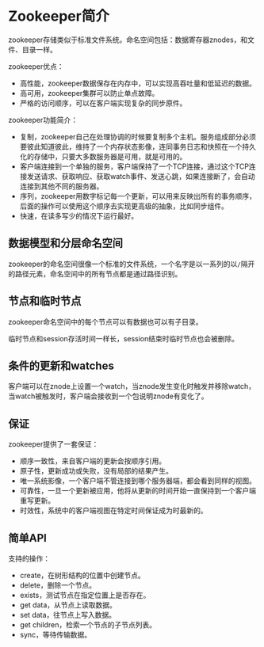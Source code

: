 # Zookeeper简介

zookeeper存储类似于标准文件系统。命名空间包括：数据寄存器znodes，和文件、目录一样。

zookeeper优点：

- 高性能，zookeeper数据保存在内存中，可以实现高吞吐量和低延迟的数据。
- 高可用，zookeeper集群可以防止单点故障。
- 严格的访问顺序，可以在客户端实现复杂的同步原件。

zookeeper功能简介：

- 复制，zookeeper自己在处理协调的时候要复制多个主机。服务组成部分必须要彼此知道彼此，维持了一个内存状态影像，连同事务日志和快照在一个持久化的存储中，只要大多数服务器是可用，就是可用的。
- 客户端连接到一个单独的服务，客户端保持了一个TCP连接，通过这个TCP连接发送请求、获取响应、获取watch事件、发送心跳，如果连接断了，会自动连接到其他不同的服务器。
- 序列，zookeeper用数字标记每一个更新，可以用来反映出所有的事务顺序，后面的操作可以使用这个顺序去实现更高级的抽象，比如同步组件。
- 快速，在读多写少的情况下运行最好。

## 数据模型和分层命名空间

zookeeper的命名空间很像一个标准的文件系统，一个名字是以一系列的以`/`隔开的路径元素，命名空间中的所有节点都是通过路径识别。

## 节点和临时节点

zookeeper命名空间中的每个节点可以有数据也可以有子目录。

临时节点和session存活时间一样长，session结束时临时节点也会被删除。

## 条件的更新和watches

客户端可以在znode上设置一个watch，当znode发生变化时触发并移除watch，当watch被触发时，客户端会接收到一个包说明znode有变化了。

## 保证

zookeeper提供了一套保证：

- 顺序一致性，来自客户端的更新会按顺序引用。
- 原子性，更新成功或失败，没有局部的结果产生。
- 唯一系统影像，一个客户端不管连接到哪个服务器端，都会看到同样的视图。
- 可靠性，一旦一个更新被应用，他将从更新的时间开始一直保持到一个客户端重写更新。
- 时效性，系统中的客户端视图在特定时间保证成为时最新的。

## 简单API

支持的操作：

- create，在树形结构的位置中创建节点。
- delete，删除一个节点。
- exists，测试节点在指定位置上是否存在。
- get data，从节点上读取数据。
- set data，往节点上写入数据。
- get children，检索一个节点的子节点列表。
- sync，等待传输数据。

